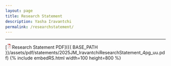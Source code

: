 ```yaml
---
layout: page
title: Research Statement
description: Yasha Iravantchi
permalink: /researchstatement/
---
```





---

[![pdf](/assets/icons16/pdf-icon.png)Research Statement PDF]({{ BASE_PATH }}/assets/pdf/statements/2025JM_IravantchiResearchStatement_4pg_uu.pdf)
{% include embedRS.html width=100 height=800 %}


